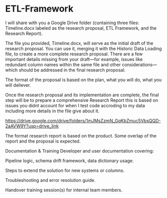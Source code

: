 # ETL-Framework
I will share with you a Google Drive folder (containing three files: Timeline.docx labeled as the research proposal, ETL Framework, and the Research Report).

The file you provided, Timeline.docx, will serve as the initial draft of the research proposal. You can use it, merging it with the Historic Data Loading file, to create a more complete research proposal. There are a few important details missing from your draft—for example, issues like redundant column names within the same file and other considerations—which should be addressed in the final research proposal.

The format of the proposal is based on the plan, what you will do, what you will deliever.

Once the research proposal and its implementation are complete, the final step will be to prepare a comprehensive Research Report this is based on issues you didnt account for when I test code accroding to my data including more details in the file give about it.

https://drive.google.com/drive/folders/1mJMsZzmN_GqKbZmuc5VbsQQD-2aAVW9Y?usp=drive_link

The format research report is based on the product. Some overlap of the report and the proposal is expected.


Documentation & Training
Developer and user documentation covering:


Pipeline logic, schema drift framework, data dictionary usage.


Steps to extend the solution for new systems or columns.


Troubleshooting and error resolution guide.


Handover training session(s) for internal team members.

